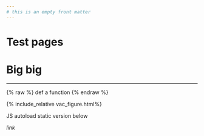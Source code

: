 ```yaml
---
# this is an empty front matter
---
```


# Test pages

# Big big
---



{% raw %}
def a function
{% endraw %}

{% include_relative vac_figure.html%}

JS autoload static version below


<script src="fig_embeds/vac" id="2963d9eb-2118-436a-a020-12481cd48aaf"></script>


_link_



